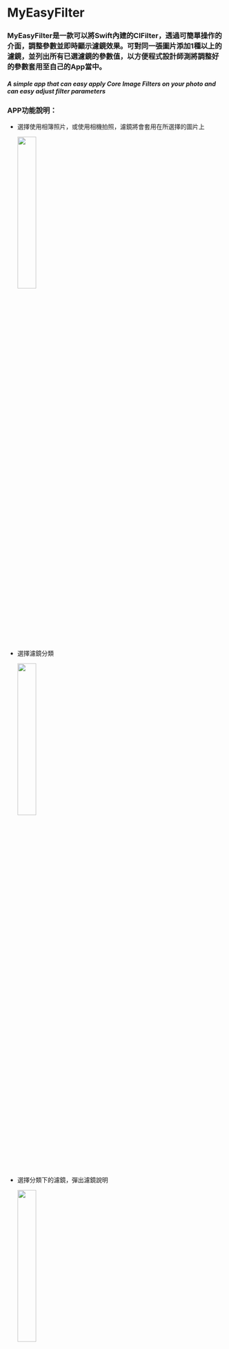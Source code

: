 # MyEasyFilter
### MyEasyFilter是一款可以將Swift內建的CIFilter，透過可簡單操作的介面，調整參數並即時顯示濾鏡效果。可對同一張圖片添加1種以上的濾鏡，並列出所有已選濾鏡的參數值，以方便程式設計師測將調整好的參數套用至自己的App當中。

##### A simple app that can easy apply Core Image Filters on your photo and can easy adjust filter parameters

### APP功能說明：
* 選擇使用相簿照片，或使用相機拍照，濾鏡將會套用在所選擇的圖片上
  
  <img src="image/DemoImage/UNADJUSTEDNONRAW_thumb_1e52.jpg" width="30%" height="30%" />
* 選擇濾鏡分類

  <img src="image/DemoImage/UNADJUSTEDNONRAW_thumb_1e77.jpg" width="30%" height="30%" />
* 選擇分類下的濾鏡，彈出濾鏡說明
  
  <img src="image/DemoImage/UNADJUSTEDNONRAW_thumb_1e79.jpg" width="30%" height="30%" />
* 點選加入按鈕，濾鏡會即時套用至圖片上，並列出可調整參數
  
  <img src="image/DemoImage/UNADJUSTEDNONRAW_thumb_1e78.jpg" width="30%" height="30%" />
* 點選info按鈕，可查看濾鏡詳細資訊
  
  <img src="image/DemoImage/UNADJUSTEDNONRAW_thumb_1e59.jpg" width="30%" height="30%" />
* 選擇濾鏡參數作個別調整
  
  <img src="image/DemoImage/UNADJUSTEDNONRAW_thumb_1e7a.jpg" width="30%" height="30%" />
* 點選已選濾鏡列表按鈕，查看目前所選濾鏡之參數值
  
  <img src="image/DemoImage/UNADJUSTEDNONRAW_thumb_1e58.jpg" width="30%" height="30%" />

### 未來預定新增功能
* 已選濾鏡列表新增濾鏡開關及刪除濾鏡按鈕
* 調整CIColor的介面更改為ColorPicker的方式
* 中文化及多國語
* 內建多種合成濾鏡效果
* 自訂濾鏡效果儲存
* 調整後圖片的儲存與發佈
* 查看CIFilter程式語法
* 廣告嵌入，收費版及免費版
* multi input image

### 以下列出部分濾鏡效果

<img src="image/DemoImage/IMG_0259.jpeg" width="30%" height="30%" /><img src="image/DemoImage/IMG_0260.jpeg" width="30%" height="30%" /><img src="image/DemoImage/IMG_0262.jpeg" width="30%" height="30%" />
  <img src="image/DemoImage/IMG_0263.jpeg" width="30%" height="30%" />
  <img src="image/DemoImage/IMG_0265.jpeg" width="30%" height="30%" />
  <img src="image/DemoImage/IMG_0266.jpeg" width="30%" height="30%" />
  <img src="image/DemoImage/IMG_0267.jpeg" width="30%" height="30%" />
  <img src="image/DemoImage/IMG_0268.jpeg" width="30%" height="30%" />
  <img src="image/DemoImage/IMG_0269.jpeg" width="30%" height="30%" />
  <img src="image/DemoImage/IMG_0270.jpeg" width="30%" height="30%" />
  <img src="image/DemoImage/IMG_0271.jpeg" width="30%" height="30%" />
  <img src="image/DemoImage/IMG_0272.jpeg" width="30%" height="30%" />
  <img src="image/DemoImage/IMG_0273.jpeg" width="30%" height="30%" />
  <img src="image/DemoImage/IMG_0274.jpeg" width="30%" height="30%" />
  <img src="image/DemoImage/IMG_0275.jpeg" width="30%" height="30%" />
  <img src="image/DemoImage/IMG_0276.jpeg" width="30%" height="30%" />
  <img src="image/DemoImage/IMG_0277.jpeg" width="30%" height="30%" />
  <img src="image/DemoImage/IMG_0278.jpeg" width="30%" height="30%" />
  <img src="image/DemoImage/IMG_0279.jpeg" width="30%" height="30%" />
  <img src="image/DemoImage/IMG_0280.jpeg" width="30%" height="30%" />
  <img src="image/DemoImage/IMG_0281.jpeg" width="30%" height="30%" />
  <img src="image/DemoImage/IMG_0282.jpeg" width="30%" height="30%" />
  <img src="image/DemoImage/IMG_0283.jpeg" width="30%" height="30%" />
  <img src="image/DemoImage/IMG_0286.jpeg" width="30%" height="30%" />
  <img src="image/DemoImage/IMG_0287.jpeg" width="30%" height="30%" />
  <img src="image/DemoImage/IMG_0288.jpeg" width="30%" height="30%" />
  <img src="image/DemoImage/IMG_0289.jpeg" width="30%" height="30%" />

### Swift Core Image 濾鏡分類
以效果分類可以分為14種

* **kCICategoryBlur**：模糊；如散景模糊、方塊模糊、深度模糊效果、光盤模糊、高斯模糊、蒙版可變模糊、中值過濾器、形態梯度、最大形態、最小形態、
形態矩形最大、形態矩形最小、運動模糊、降噪、變焦模糊

* **CICategoryColorAdjustment**：色彩調整；如彩色夾、色彩控制、顏色矩陣、顏色多項式、深度差距、深度差異、曝光調整、伽瑪調整、色相調整、
線性到SRGB色調曲線、SRGB色調曲線線性、溫度和色調、色調曲線、充滿活力、白點調整

* **CICategoryColorEffect**：色彩效果；如彩色叉多項式、彩色立方體、顏色立方體與色彩空間、彩色立方體與面膜混合、顏色曲線、色彩反轉、色彩圖、
彩色單色、彩色海報、顫動、文件增強器、假色、實驗室三角洲E、面具到阿爾法、最大分量、最小成分、調色板質心、貨盤化、照片效果Chrome、照片效果淡入淡出、
照片效果瞬發、照片效果單聲道、照片效果黑色、照片效果處理、照片效果色調、照片效果轉移、棕褐色調、熱的、小插圖、小插圖效果、X射線

* **CICategoryCompositeOperation**：複合操作；如加法合成、色彩混合模式、混色混合模式、道奇混合模式、調暗混合模式、差異混合模式、分割混合模式、
排除混合模式、硬光混合模式、色相混合模式、減輕混合模式、線性刻錄混合模式、線性減淡混合模式、亮度混合模式、最大合成、最小合成、乘法混合模式、
乘法合成、疊加混合模式、針光混合模式、飽和混合模式、屏幕混合模式、柔光混合模式、源代碼合成、合成中的來源、源出合成、合成源、減混合模式

* **CICategoryDistortionEffect**：扭曲效果；如凹凸變形、凹凸變形線性、相機校準鏡頭校正、圓飛濺變形、圓形包裝、位移變形、德羅斯特、玻璃變形、
玻璃錠劑、孔變形、輕型隧道、九部分拉伸、九部分平鋪、捏變形、拉伸作物、環面畸變、扭曲變形、渦旋畸變

* **CICategoryGenerator**：影像生成器；如屬性文本圖像生成器、阿茲台克代碼生成器、條碼生成器、棋盤生成器、Code128條碼生成器、恆定顏色發生器、
透鏡光暈發生器、網格生成器、PDF417條碼生成器、QRCode生成器、隨機發生器、星光發生器、條紋生成器、陽光發生器、文字圖像生成器

* **CICategoryGeometryAdjustment**：幾何調整；如仿射變換、雙三次尺度變換、裁切、邊緣保留上採樣濾鏡、Lanczos比例變換、透視校正、透視變換、
具有範圍的透視變換、拉直過濾器

* **CICategoryGradient**：漸變；如高斯梯度、色相飽和度值梯度、線性漸變、徑向漸變、平滑線性漸變

* **CICategoryHalftoneEffect**：半色調效果；如CMYK半色調、圓網、點屏、陰影線、線屏

* **CICategoryReduction**：減少；如平均面積、面積直方圖、最大面積、面積最大Alpha、面積最小最大、面積最小最大紅色、最小面積、面積最小阿爾法、
列平均值、直方圖顯示過濾器、均值、行平均

* **CICategorySharpen**：銳化；如增強亮度、銳化蒙版

* **CICategoryStylize**：風格化；如與Alpha面膜混合、融合藍色面膜、融合面膜、融合紅色面膜、盛開、漫畫效果、卷積3X3、卷積5X5、卷積7X7、
卷積9水平、卷積9垂直、核心ML模型篩選器、結晶、景深、邊緣工作、邊緣、愁雲、遮罩的高度場、六角像素、HighlightS hadow Adjust、線重疊、
混合、像素化、點化、顯著性地圖過濾器、最近樣本、陰影材質、專色、射燈

* **CICategoryTileEffect**：平鋪效果；如仿射夾、仿射磚、鉗、八折反射磚、四重反射磚、四重旋轉瓷磚、四折平鋪、滑行反射磚、萬花筒、歐普瓷磚、
平行四邊形圖塊、透視瓷磚、六折反射磚、六重旋轉瓷磚、三角萬花筒、三角瓦、十二折反射磚、

* **CICategoryTransition**：過渡效過：如手風琴折疊過渡、條形滑動過渡、複印機過渡、通過遮罩過渡分解、消除過渡、閃光過渡、Mod過渡、頁面捲曲過渡、
帶有陰影過渡的頁面捲曲、波紋過渡、滑動過渡

#### 若按使用場景分類，可分為5類:
* **kCICategoryStillImage**：用於靜態影象
* **kCICategoryVideo**：用於視訊
* **kCICategoryInterlaced**：用於交錯影象
* **kCICategoryNonSquarePixels**：用於非矩形畫素
* **kCICategoryHighDynamicRange**：用於HDR

